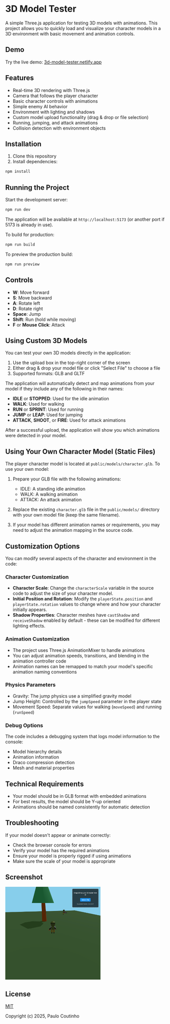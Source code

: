 # 3D Model Tester

A simple Three.js application for testing 3D models with animations. This project allows you to quickly load and visualize your character models in a 3D environment with basic movement and animation controls.

## Demo

Try the live demo: [3d-model-tester.netlify.app](https://3d-model-tester.netlify.app)

## Features

- Real-time 3D rendering with Three.js
- Camera that follows the player character
- Basic character controls with animations
- Simple enemy AI behavior
- Environment with lighting and shadows
- Custom model upload functionality (drag & drop or file selection)
- Running, jumping, and attack animations
- Collision detection with environment objects

## Installation

1. Clone this repository
2. Install dependencies:

```bash
npm install
```

## Running the Project

Start the development server:

```bash
npm run dev
```

The application will be available at `http://localhost:5173` (or another port if 5173 is already in use).

To build for production:

```bash
npm run build
```

To preview the production build:

```bash
npm run preview
```

## Controls

- **W**: Move forward
- **S**: Move backward
- **A**: Rotate left
- **D**: Rotate right
- **Space**: Jump
- **Shift**: Run (hold while moving)
- **F** or **Mouse Click**: Attack

## Using Custom 3D Models

You can test your own 3D models directly in the application:

1. Use the upload box in the top-right corner of the screen
2. Either drag & drop your model file or click "Select File" to choose a file
3. Supported formats: GLB and GLTF

The application will automatically detect and map animations from your model if they include any of the following in their names:
- **IDLE** or **STOPPED**: Used for the idle animation
- **WALK**: Used for walking
- **RUN** or **SPRINT**: Used for running
- **JUMP** or **LEAP**: Used for jumping
- **ATTACK**, **SHOOT**, or **FIRE**: Used for attack animations

After a successful upload, the application will show you which animations were detected in your model.

## Using Your Own Character Model (Static Files)

The player character model is located at `public/models/character.glb`. To use your own model:

1. Prepare your GLB file with the following animations:
   - IDLE: A standing idle animation
   - WALK: A walking animation
   - ATTACK: An attack animation

2. Replace the existing `character.glb` file in the `public/models/` directory with your own model file (keep the same filename).

3. If your model has different animation names or requirements, you may need to adjust the animation mapping in the source code.

## Customization Options

You can modify several aspects of the character and environment in the code:

### Character Customization

- **Character Scale**: Change the `characterScale` variable in the source code to adjust the size of your character model.
- **Initial Position and Rotation**: Modify the `playerState.position` and `playerState.rotation` values to change where and how your character initially appears.
- **Shadow Properties**: Character meshes have `castShadow` and `receiveShadow` enabled by default - these can be modified for different lighting effects.

### Animation Customization

- The project uses Three.js AnimationMixer to handle animations
- You can adjust animation speeds, transitions, and blending in the animation controller code
- Animation names can be remapped to match your model's specific animation naming conventions

### Physics Parameters

- Gravity: The jump physics use a simplified gravity model
- Jump Height: Controlled by the `jumpSpeed` parameter in the player state
- Movement Speed: Separate values for walking (`moveSpeed`) and running (`runSpeed`)

### Debug Options

The code includes a debugging system that logs model information to the console:
- Model hierarchy details
- Animation information
- Draco compression detection
- Mesh and material properties

## Technical Requirements

- Your model should be in GLB format with embedded animations
- For best results, the model should be Y-up oriented
- Animations should be named consistently for automatic detection

## Troubleshooting

If your model doesn't appear or animate correctly:
- Check the browser console for errors
- Verify your model has the required animations
- Ensure your model is properly rigged if using animations
- Make sure the scale of your model is appropriate

## Screenshot

<img width="300" src="https://github.com/paulocoutinhox/3d-model-tester/blob/main/extras/images/screenshot.png?raw=true">

## License

[MIT](http://opensource.org/licenses/MIT)

Copyright (c) 2025, Paulo Coutinho
